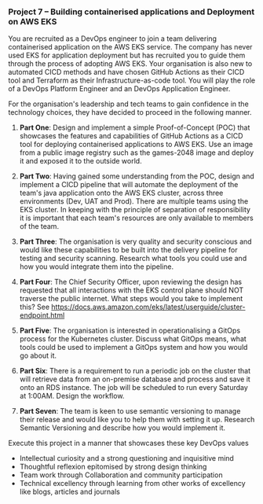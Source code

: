 ### Project 7 – Building containerised applications and Deployment on AWS EKS
You are recruited as a DevOps engineer to join a team delivering containerised application on the AWS EKS service. The company has never used EKS for application deployment but has recruited you to guide them through the process of adopting AWS EKS. Your organisation is also new to automated CICD methods and have chosen GitHub Actions as their CICD tool and Terraform as their Infrastructure-as-code tool. You will play the role of a DevOps Platform Engineer and an DevOps Application Engineer.

For the organisation's leadership and tech teams to gain confidence in the technology choices, they have decided to proceed in the following manner.

1.	<b>Part One</b>: Design and implement a simple Proof-of-Concept (POC) that showcases the features and capabilities of GitHub Actions as a CICD tool for deploying containerised applications to AWS EKS. Use an image from a public image registry such as the games-2048 image and deploy it and exposed it to the outside world.

2.	<b>Part Two</b>: Having gained some understanding from the POC, design and implement a CICD pipeline that will automate the deployment of the team's java application onto the AWS EKS cluster, across three environments (Dev, UAT and Prod). There are multiple teams using the EKS cluster. In keeping with the principle of separation of responsibility it is important that each team's resources are only available to members of the team.

3.	<b>Part Three</b>: The organisation is very quality and security conscious and would like these capabilities to be built into the delivery pipeline for testing and security scanning. Research what tools you could use and how you would integrate them into the pipeline.

4.	<b>Part Four</b>: The Chief Security Officer, upon reviewing the design has requested that all interactions with the EKS control plane should NOT traverse the public internet. What steps would you take to implement this? See https://docs.aws.amazon.com/eks/latest/userguide/cluster-endpoint.html

5.	<b>Part Five</b>: The organisation is interested in operationalising a GitOps process for the Kubernetes cluster. Discuss what GitOps means, what tools could be used to implement a GitOps system and how you would go about it.

6.	<b>Part Six</b>: There is a requirement to run a periodic job on the cluster that will retrieve data from an on-premise database and process and save it onto an RDS instance. The job will be scheduled to run every Saturday at 1:00AM. Design the workflow.

7.	<b>Part Seven</b>: The team is keen to use semantic versioning to manage their release and would like you to help them with setting it up. Research Semantic Versioning and describe how you would implement it.

Execute this project in a manner that showcases these key DevOps values

* Intellectual curiosity and a strong questioning and inquisitive mind
* Thoughtful reflexion epitomised by strong design thinking
* Team work through Collaboration and community participation
* Technical excellency through learning from other works of excellency like blogs, articles and journals



